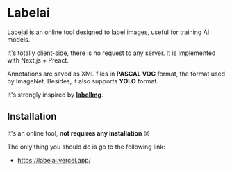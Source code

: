 # Labelai

Labelai is an online tool designed to label images, useful for training AI models.

It's totally client-side, there is no request to any server. It is implemented with Next.js + Preact.

Annotations are saved as XML files in **PASCAL VOC** format, the format used by ImageNet. Besides, it also supports **YOLO** format.

It's strongly inspired by [**labelImg**](https://github.com/tzutalin/labelImg).

## Installation

It's an online tool, **not requires any installation** 😜

The only thing you should do is go to the following link:

- https://labelai.vercel.app/
